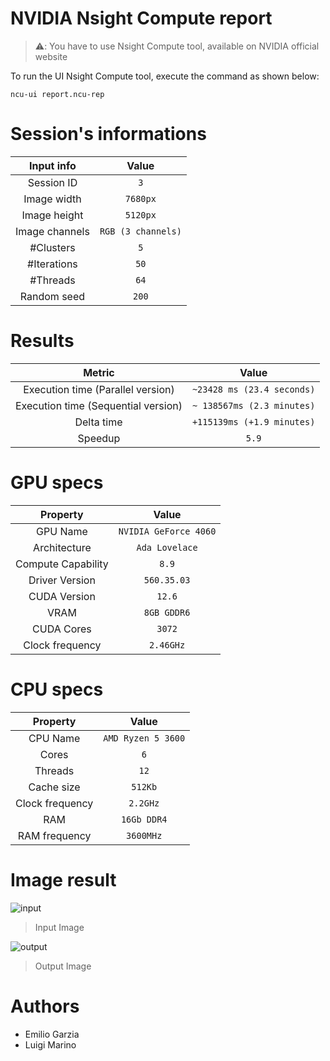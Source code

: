 # NVIDIA Nsight Compute report

> ⚠️: You have to use Nsight Compute tool, available on NVIDIA official website

To run the UI Nsight Compute tool, execute the command as shown below:

`ncu-ui report.ncu-rep`

# Session's informations

| Input info | Value |
|:-:|:-:|
| Session ID | `3` |
| Image width | `7680px` |
| Image height | `5120px` |
| Image channels | `RGB (3 channels)` |
| #Clusters | `5` |
| #Iterations | `50` |
| #Threads | `64` |
| Random seed | `200` |

# Results

| Metric | Value |
|:-:|:-:|
| Execution time (Parallel version)| `~23428 ms (23.4 seconds)` |
| Execution time (Sequential version)| `~ 138567ms (2.3 minutes)` |
| Delta time | `+115139ms (+1.9 minutes)` |
| Speedup | `5.9` |

# GPU specs

| Property | Value |
|:-:|:-:|
| GPU Name | `NVIDIA GeForce 4060` |
| Architecture | `Ada Lovelace` |
| Compute Capability | `8.9` |
| Driver Version | `560.35.03` |
| CUDA Version | `12.6` |
| VRAM  | `8GB GDDR6` |
| CUDA Cores  | `3072` |
| Clock frequency | `2.46GHz` |

# CPU specs

| Property | Value |
|:-:|:-:|
| CPU Name | `AMD Ryzen 5 3600` |
| Cores | `6` |
| Threads | `12` |
| Cache size | `512Kb` |
| Clock frequency | `2.2GHz` |
| RAM | `16Gb DDR4` |
| RAM frequency | `3600MHz` |

# Image result

![input](./input_image.jpg)

> Input Image

![output](output_image.jpg)

> Output Image

# Authors

* Emilio Garzia
* Luigi Marino